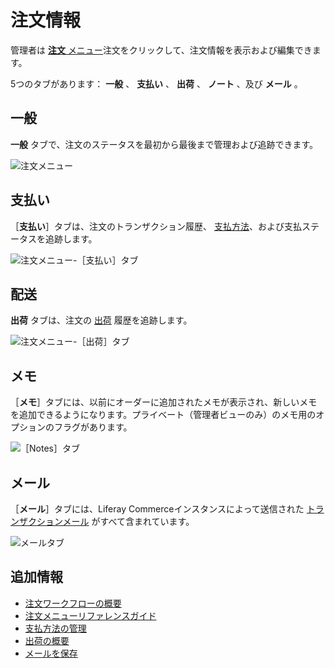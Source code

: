 # 注文情報

管理者は [**注文** メニュー](./orders-menu-reference-guide.md)注文をクリックして、注文情報を表示および編集できます。

5つのタブがあります： **一般** 、 **支払い** 、 **出荷** 、 **ノート** 、及び **メール** 。

<a name="general" />

## 一般

**一般** タブで、注文のステータスを最初から最後まで管理および追跡できます。

![注文メニュー](./order-information/images/01.png)

<a name="payments" />

## 支払い

［**支払い**］タブは、注文のトランザクション履歴、 [支払方法](../../store-management/configuring-payment-methods/managing-payment-methods.md)、および支払ステータスを追跡します。

![注文メニュー-［支払い］タブ](./order-information/images/02.png)

<a name="shipments" />

## 配送

**出荷** タブは、注文の [出荷](../shipments/introduction-to-shipments.md) 履歴を追跡します。

![注文メニュー-［出荷］タブ](./order-information/images/03.png)

<a name="notes" />

## メモ

［**メモ**］タブには、以前にオーダーに追加されたメモが表示され、新しいメモを追加できるようになります。プライベート（管理者ビューのみ）のメモ用のオプションのフラグがあります。

![［Notes］タブ](./order-information/images/04.png)

<a name="emails" />

## メール

［**メール**］タブには、Liferay Commerceインスタンスによって送信された [トランザクションメール](../../store-management/sending-emails/store-emails.md) がすべて含まれています。

![メールタブ](./order-information/images/05.png)

<a name="additional-information" />

## 追加情報

* [注文ワークフローの概要](../order-workflows/introduction-to-order-workflows.md)
* [注文メニューリファレンスガイド](./orders-menu-reference-guide.md)
* [支払方法の管理](../../store-management/configuring-payment-methods/managing-payment-methods.md)
* [出荷の概要](../shipments/introduction-to-shipments.md)
* [メールを保存](../../store-management/sending-emails/store-emails.md)
